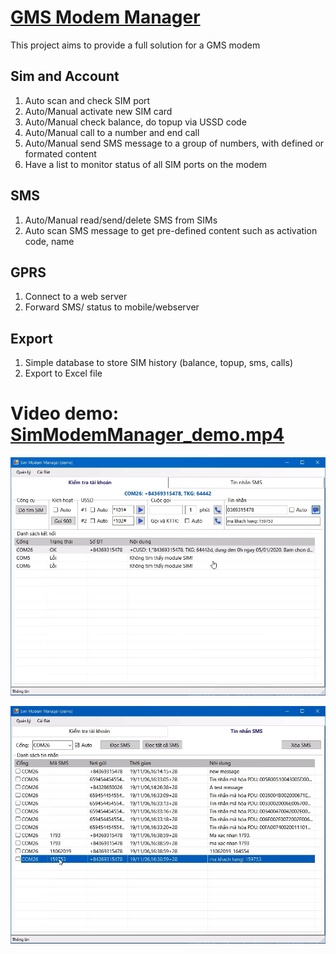 # [GMS Modem Manager](https://github.com/vuquangtrong/PoC/tree/master/GmsModemManager)
This project aims to provide a full solution for a GMS modem

## Sim and Account

1. Auto scan and check SIM port
2. Auto/Manual activate new SIM card
3. Auto/Manual check balance, do topup via USSD code
4. Auto/Manual call to a number and end call
5. Auto/Manual send SMS message to a group of numbers, with defined or formated content
6. Have a list to monitor status of all SIM ports on the modem

## SMS

1. Auto/Manual read/send/delete SMS from SIMs
2. Auto scan SMS message to get pre-defined content such as activation code, name

## GPRS

1. Connect to a web server
2. Forward SMS/ status to mobile/webserver

## Export

1. Simple database to store SIM history (balance, topup, sms, calls)
2. Export to Excel file

# Video demo: [SimModemManager_demo.mp4](./SimModemManager_demo.mp4)

![SimModemManager_demo_1](./SimModemManager_demo_1.jpg)

![SimModemManager_demo_2](./SimModemManager_demo_2.jpg)